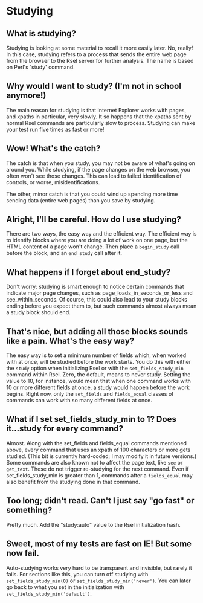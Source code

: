 Studying
========

What is studying?
-----------------
Studying is looking at some material to recall it more easily later.  No, really!  In this case, studying refers to a process that sends the entire web page from the browser to the Rsel server for further analysis.  The name is based on Perl's `study' command.

Why would I want to study?  (I'm not in school anymore!)
--------------------------------------------------------
The main reason for studying is that Internet Explorer works with pages, and xpaths in particular, very slowly.  It so happens that the xpaths sent by normal Rsel commands are particularly slow to process.  Studying can make your test run five times as fast or more!  

Wow!  What's the catch?
-----------------------
The catch is that when you study, you may not be aware of what's going on around you.  While studying, if the page changes on the web browser, you often won't see those changes.  This can lead to failed identification of controls, or worse, misidentifications.

The other, minor catch is that you could wind up spending more time sending data (entire web pages) than you save by studying.

Alright, I'll be careful.  How do I use studying?
-------------------------------------------------
There are two ways, the easy way and the efficient way.  The efficient way is to identify blocks where you are doing a lot of work on one page, but the HTML content of a page won't change.  Then place a `begin_study` call before the block, and an `end_study` call after it.

What happens if I forget about end_study?
-----------------------------------------
Don't worry: studying is smart enough to notice certain commands that indicate major page changes, such as page_loads_in_seconds_or_less and see_within_seconds.  Of course, this could also lead to your study blocks ending before you expect them to, but such commands almost always mean a study block should end.

That's nice, but adding all those blocks sounds like a pain.  What's the easy way?
-----------------------------------
The easy way is to set a minimum number of fields which, when worked with at once, will be studied before the work starts.  You do this with either the `study` option when initializing Rsel or with the `set_fields_study_min` command within Rsel.  Zero, the default, means to never study.  Setting the value to 10, for instance, would mean that when one command works with 10 or more different fields at once, a study would happen before the work begins.  Right now, only the `set_fields` and `fields_equal` classes of commands can work with so many different fields at once.

What if I set set_fields_study_min to 1?  Does it...study for every command?
----------------------------------------------------------------------------
Almost.  Along with the set_fields and fields_equal commands mentioned above, every command that uses an xpath of 100 characters or more gets studied.  (This bit is currently hard-coded; I may modify it in future versions.)  Some commands are also known not to affect the page text, like `see` or `get_text`.  These do not trigger re-studying for the next command.  Even if set_fields_study_min is greater than 1, commands after a `fields_equal` may also benefit from the studying done in that command.

Too long; didn't read.  Can't I just say "go fast" or something?
----------------------------------------------------------------
Pretty much.  Add the "study:auto" value to the Rsel initialization hash.

Sweet, most of my tests are fast on IE!  But some now fail.
-----------------------------------------------------------
Auto-studying works very hard to be transparent and invisible, but rarely it fails.  For sections like this, you can turn off studying with `set_fields_study_min(0)` or `set_fields_study_min('never')`.  You can later go back to what you set in the initialization with `set_fields_study_min('default')`.
